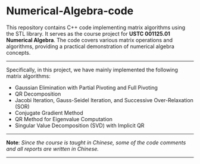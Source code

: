 # Numerical-Algebra-code


This repository contains C++ code implementing matrix algorithms using the STL library. It serves as the course project for **USTC 001125.01 Numerical Algebra**. The code covers various matrix operations and algorithms, providing a practical demonstration of numerical algebra concepts.

----

 Specifically, in this project, we have mainly implemented the following matrix algorithms:
  - Gaussian Elimination with Partial Pivoting and Full Pivoting
  - QR Decomposition
  - Jacobi Iteration, Gauss-Seidel Iteration, and Successive Over-Relaxation (SOR)
  - Conjugate Gradient Method
  - QR Method for Eigenvalue Computation
  - Singular Value Decomposition (SVD) with Implicit QR
    
-----

**Note**: *Since the course is taught in Chinese, some of the code comments and all reports are written in Chinese.*

------



